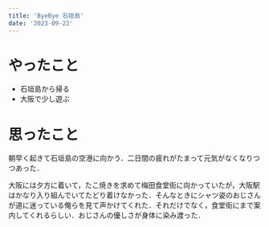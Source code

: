 ```yaml
---
title: 'ByeBye 石垣島'
date: '2023-09-22'
---
```


# やったこと

- 石垣島から帰る
- 大阪で少し遊ぶ

# 思ったこと


朝早く起きて石垣島の空港に向かう．二日間の疲れがたまって元気がなくなりつつあった．


大阪には夕方に着いて，たこ焼きを求めて梅田食堂街に向かっていたが，大阪駅はかなり入り組んでいてたどり着けなかった．そんなときにシャツ姿のおじさんが道に迷っている俺らを見て声かけてくれた．それだけでなく，食堂街にまで案内してくれるらしい．おじさんの優しさが身体に染み渡った．

